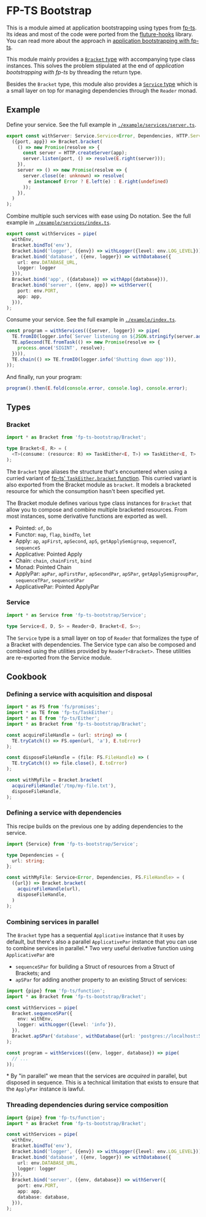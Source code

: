 # FP-TS Bootstrap

This is a module aimed at application bootstrapping using types from [fp-ts][].
Its ideas and most of the code were ported from the [fluture-hooks][] library.
You can read more about the approach in [application bootstrapping with fp-ts][].

This module mainly provides a [`Bracket` type](#bracket) with accompanying type
class instances. This solves the problem stipulated at the end of
*application bootstrapping with fp-ts* by threading the return type.

Besides the `Bracket` type, this module also provides a
[`Service` type](#service) which is a small layer on top for managing
dependencies through the `Reader` monad.

[fp-ts]: https://gcanti.github.io/fp-ts/
[fluture-hooks]: https://github.com/fluture-js/fluture-hooks
[application bootstrapping with fp-ts]: https://dev.to/avaq/application-bootstrapping-with-fp-ts-59b5

## Example

Define your service. See the full example in
[`./example/services/server.ts`](./example/services/server.ts).

```ts
export const withServer: Service.Service<Error, Dependencies, HTTP.Server> = (
  ({port, app}) => Bracket.bracket(
    () => new Promise(resolve => {
      const server = HTTP.createServer(app);
      server.listen(port, () => resolve(E.right(server)));
    }),
    server => () => new Promise(resolve => {
      server.close((e: unknown) => resolve(
        e instanceof Error ? E.left(e) : E.right(undefined)
      ));
    }),
  )
);
```

Combine multiple such services with ease using Do notation. See the full example
in [`./example/services/index.ts`](./example/services/index.ts).

```ts
export const withServices = pipe(
  withEnv,
  Bracket.bindTo('env'),
  Bracket.bind('logger', ({env}) => withLogger({level: env.LOG_LEVEL})),
  Bracket.bind('database', ({env, logger}) => withDatabase({
    url: env.DATABASE_URL,
    logger: logger
  })),
  Bracket.bind('app', ({database}) => withApp({database})),
  Bracket.bind('server', ({env, app}) => withServer({
    port: env.PORT,
    app: app,
  })),
);
```

Consume your service. See the full example in [`./example/index.ts`](./example/index.ts).

```ts
const program = withServices(({server, logger}) => pipe(
  TE.fromIO(logger.info(`Server listening on ${JSON.stringify(server.address())}`)),
  TE.apSecond(TE.fromTask(() => new Promise(resolve => {
    process.once('SIGINT', resolve);
  }))),
  TE.chain(() => TE.fromIO(logger.info('Shutting down app'))),
));
```

And finally, run your program:

```ts
program().then(E.fold(console.error, console.log), console.error);
```

## Types

### Bracket

```ts
import * as Bracket from 'fp-ts-bootstrap/Bracket';
```

```ts
type Bracket<E, R> = (
  <T>(consume: (resource: R) => TaskEither<E, T>) => TaskEither<E, T>
);
```

The `Bracket` type aliases the structure that's encountered when using a curried
variant of [fp-ts' `TaskEither.bracket` function][]. This curried variant is
also exported from the Bracket module as `bracket`. It models a bracketed
resource for which the consumption hasn't been specified yet.

[fp-ts' `TaskEither.bracket` function]: https://gcanti.github.io/fp-ts/modules/TaskEither.ts.html#bracket

The Bracket module defines various type class instances for `Bracket` that allow
you to compose and combine multiple bracketed resources. From most instances,
some derivative functions are exported as well.

- Pointed: `of`, `Do`
- Functor: `map`, `flap`, `bindTo`, `let`
- Apply: `ap`, `apFirst`, `apSecond`, `apS`, `getApplySemigroup`, `sequenceT`, `sequenceS`
- Applicative: Pointed Apply
- Chain: `chain`, `chainFirst`, `bind`
- Monad: Pointed Chain
- ApplyPar: `apPar`, `apFirstPar`, `apSecondPar`, `apSPar`, `getApplySemigroupPar`, `sequenceTPar`, `sequenceSPar`
- ApplicativePar: Pointed ApplyPar

### Service

```ts
import * as Service from 'fp-ts-bootstrap/Service';
```

```ts
type Service<E, D, S> = Reader<D, Bracket<E, S>>;
```

The `Service` type is a small layer on top of `Reader` that formalizes the
type of a Bracket with dependencies. The Service type can also be composed and
combined using the utilities provided by `ReaderT<Bracket>`. These utilities
are re-exported from the Service module.

## Cookbook

### Defining a service with acquisition and disposal

```ts
import * as FS from 'fs/promises';
import * as TE from 'fp-ts/TaskEither';
import * as E from 'fp-ts/Either';
import * as Bracket from 'fp-ts-bootstrap/Bracket';

const acquireFileHandle = (url: string) => (
  TE.tryCatch(() => FS.open(url, 'a'), E.toError)
);

const disposeFileHandle = (file: FS.FileHandle) => (
  TE.tryCatch(() => file.close(), E.toError)
);

const withMyFile = Bracket.bracket(
  acquireFileHandle('/tmp/my-file.txt'),
  disposeFileHandle,
);
```

### Defining a service with dependencies

This recipe builds on the previous one by adding dependencies to the service.

```ts
import {Service} from 'fp-ts-bootstrap/Service';

type Dependencies = {
  url: string;
};

const withMyFile: Service<Error, Dependencies, FS.FileHandle> = (
  ({url}) => Bracket.bracket(
    acquireFileHandle(url),
    disposeFileHandle,
  )
);
```

### Combining services in parallel

The `Bracket` type has a sequential `Applicative` instance that it uses by
default, but there's also a parallel `ApplicativePar` instance that you can use
to combine services in parallel.\* Two very useful derivative function using
`ApplicativePar` are

- `sequenceSPar` for building a Struct of resources from a Struct of Brackets; and
- `apSPar` for adding another property to an existing Struct of services:

```ts
import {pipe} from 'fp-ts/function';
import * as Bracket from 'fp-ts-bootstrap/Bracket';

const withServices = pipe(
  Bracket.sequenceSPar({
    env: withEnv,
    logger: withLogger({level: 'info'}),
  }),
  Bracket.apSPar('database', withDatabase({url: 'postgres://localhost:5432'}))
);

const program = withServices(({env, logger, database}) => pipe(
  // ...
));
```

\* By "in parallel" we mean that the services are *acquired* in parallel, but
disposed in sequence. This is a technical limitation that exists to ensure that
the `ApplyPar` instance is lawful.

### Threading dependencies during service composition

```ts
import {pipe} from 'fp-ts/function';
import * as Bracket from 'fp-ts-bootstrap/Bracket';

const withServices = pipe(
  withEnv,
  Bracket.bindTo('env'),
  Bracket.bind('logger', ({env}) => withLogger({level: env.LOG_LEVEL})),
  Bracket.bind('database', ({env, logger}) => withDatabase({
    url: env.DATABASE_URL,
    logger: logger
  })),
  Bracket.bind('server', ({env, database}) => withServer({
    port: env.PORT,
    app: app,
    database: database,
  })),
);
```
